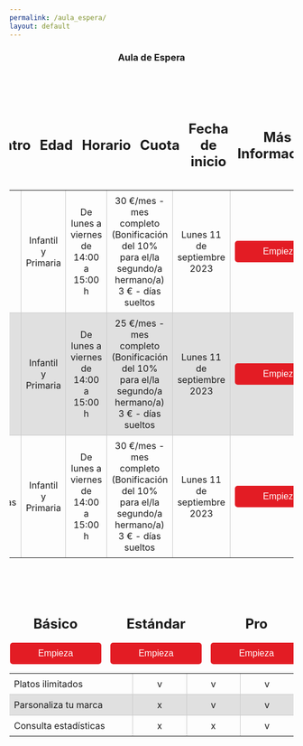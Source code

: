 ```yaml
---
permalink: /aula_espera/
layout: default
---
```



<h3 style="text-align: center;"> Aula de Espera </h3>


<div class="table-container">
  <table>
    <thead>
      <tr>
        <th style="width: 200px;text-align: center;">
          <h2>Centro</h2>
        <th style="width: 200px;text-align: center;">
          <h2>Edad</h2>
        </th>
        <th style="width: 200px;text-align: center;">
          <h2>Horario</h2> 
        </th>
        <th style="width: 300px;text-align: center;">
          <h2>Cuota</h2>
        </th>
        <th style="width: 200px;text-align: center;">
          <h2>Fecha de inicio</h2>
        </th>
        <th style="width: 200px;text-align: center;">
          <h2>Más Información</h2>
        </th>
      </tr>
    </thead>
    <tbody>
      <tr>
        <td style="width: 200px;">CEIP El Puntal</td>
        <td style="width: 200px;text-align: center;">Infantil y Primaria</td>
        <td style="width: 200px;text-align: center;">De lunes a viernes de 14:00 a 15:00 h</td>
        <td style="width: 300px;text-align: center;">30 €/mes - mes completo (Bonificación del 10% para el/la segundo/a hermano/a) 3 € - días sueltos</td>
        <td style="width: 200px;text-align: center;">Lunes 11 de septiembre 2023</td>
        <td style="width: 200px;text-align: center;"> <button class="plan-button2" onclick="location.href='/payment_form/?plan=Gratis'">Empieza</button> </td>
      </tr>
      <tr>
        <td style="width: 200px;">CEIP Tierno Galván</td>
        <td style="width: 200px;text-align: center;">Infantil y Primaria</td>
        <td style="width: 200px;text-align: center;">De lunes a viernes de 14:00 a 15:00 h</td>
        <td style="width: 300px;text-align: center;">25 €/mes - mes completo (Bonificación del 10% para el/la segundo/a hermano/a) 3 € - días sueltos</td>
        <td style="width: 200px;text-align: center;">Lunes 11 de septiembre 2023</td>
        <td style="width: 200px;text-align: center;"> <button class="plan-button2" onclick="location.href='/payment_form/?plan=Gratis'">Empieza</button> </td>
      </tr>
      <tr>
        <td style="width: 200px;">CEIP Prácticas</td>
        <td style="width: 200px;text-align: center;">Infantil y Primaria</td>
        <td style="width: 200px;text-align: center;">De lunes a viernes de 14:00 a 15:00 h</td>
        <td style="width: 300px;text-align: center;">30 €/mes - mes completo (Bonificación del 10% para el/la segundo/a hermano/a) 3 € - días sueltos</td>
        <td style="width: 200px;text-align: center;">Lunes 11 de septiembre 2023</td>
        <td style="width: 200px;text-align: center;"> <button class="plan-button2" onclick="location.href='/payment_form/?plan=Gratis'">Empieza</button> </td>
      </tr>
    </tbody>
  </table>
</div>



<div class="table-container">
  <table>
    <thead>
      <tr>
        <th style="width: 400px; "></th>
        <th style="width: 200px;text-align: center;">
          <h2>Básico</h2>
          <button class="plan-button2" onclick="location.href='/payment_form/?plan=Gratis'">Empieza</button>  
        </th>
        <th style="width: 200px;text-align: center;">
        <h2>Estándar</h2>
          <button class="plan-button2" onclick="location.href='/payment_form/?plan=Gratis'">Empieza</button>    
        </th>
        <th style="width: 200px;text-align: center;">
          <h2>Pro</h2>
          <button class="plan-button2" onclick="location.href='/payment_form/?plan=Gratis'">Empieza</button>  
        </th>
      </tr>
    </thead>
    <tbody>
      <tr>
        <td style="width: 400px;">Platos ilimitados</td>
        <td style="width: 200px;text-align: center;">v</td>
        <td style="width: 200px;text-align: center;">v</td>
        <td style="width: 200px;text-align: center;">v</td>
      </tr>
      <tr>
        <td style="width: 400px;">Parsonaliza tu marca</td>
        <td style="width: 200px;text-align: center;">x</td>
        <td style="width: 200px;text-align: center;">v</td>
        <td style="width: 200px;text-align: center;">v</td>
      </tr>
      <tr>
        <td style="width: 400px;">Consulta estadísticas</td>
        <td style="width: 200px;text-align: center;">x</td>
        <td style="width: 200px;text-align: center;">x</td>
        <td style="width: 200px;text-align: center;">v</td>
      </tr>
    </tbody>
  </table>
</div>



<style>

img {
  float: right;
  margin-left: 10px;
  margin-bottom: 5px;
  margin-top: 5px;
}
  
.plan-container {
  display: flex;
  justify-content: center;
  flex-wrap: wrap;
}

.plan {
  width: 400px; /* Ancho deseado de cada plan */
  padding: 20px;
  border: 1px solid #ccc;
  border-radius: 8px;
  background: white;
  text-align: center;
  margin-bottom: 60px; /* Espacio inferior entre cada plan */
  margin-top: 60px;
  margin-left: 12px;
  margin-right: 12px;
}

.plan-button2 {
  background-color: #e31c24; /* Cambio de color */
  color: white;
  border: none;
  padding: 10px 50px;
  text-align: center;
  text-decoration: none;
  display: inline-block;
  font-size: 16px;
  border-radius: 5px;
  cursor: pointer;
}

.plan-button2:hover {
  background-color: #9b1b20; /* Cambio de color en el hover */
}

.plan-button {
  background-color: #e31c24; /* Cambio de color */
  color: white;
  border: none;
  padding: 15px 100px;
  margin: 40px;
  text-align: center;
  text-decoration: none;
  display: inline-block;
  font-size: 20px;
  border-radius: 5px;
  cursor: pointer;
}

.plan-button:hover {
  background-color: #9b1b20; /* Cambio de color en el hover */
}
  
  .table-container {
  margin-top: 60px; /* Ajusta el margen superior según sea necesario */
}

.table-container table {
  border-collapse: collapse;
   border: none; /* elimina los bordes de la tabla */
  display: flex;
  flex-direction: column;
  align-items: center;
}

 .table-container td {
  padding: 8px;
  border: 1px solid #ccc;
  text-align: left;
}

  .table-container th {
  padding: 8px;
  background-color: transparent !important; /* Fondo transparente */
  border: none; /* Sin bordes */
}

.table-container thead th {
  background-color: transparent !important; /* Fondo transparente */
}
  
  
  .table-container tbody tr:nth-child(even) {
  background-color: #e0e0e0; /* Cambia el color de fondo para las filas pares */
}

/* Elimina los bordes de las celdas exteriores */
.table-container th:first-child,
.table-container td:first-child {
  border-left: none;
}

.table-container th:last-child,
.table-container td:last-child {
  border-right: none;
}

  
/* Elimina la última línea horizontal */
.table-container tr:last-child th,
.table-container tr:last-child td {
  border-bottom: none;
}

/* Elimina la primera línea horizontal */
.table-container tr:first-child th,
.table-container tr:first-child td {
  border-top: none;
}

  /* Elimina la segunda línea horizontal */
.table-container tr:nth-child(2) th,
.table-container tr:nth-child(2) td {
  border-top: none;
}
</style>
